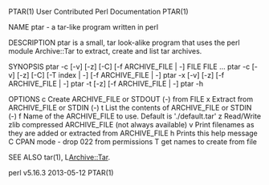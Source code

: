PTAR(1)                                                                              User Contributed Perl Documentation                                                                              PTAR(1)



NAME
           ptar - a tar-like program written in perl

DESCRIPTION
           ptar is a small, tar look-alike program that uses the perl module
           Archive::Tar to extract, create and list tar archives.

SYNOPSIS
           ptar -c [-v] [-z] [-C] [-f ARCHIVE_FILE | -] FILE FILE ...
           ptar -c [-v] [-z] [-C] [-T index | -] [-f ARCHIVE_FILE | -]
           ptar -x [-v] [-z] [-f ARCHIVE_FILE | -]
           ptar -t [-z] [-f ARCHIVE_FILE | -]
           ptar -h

OPTIONS
           c   Create ARCHIVE_FILE or STDOUT (-) from FILE
           x   Extract from ARCHIVE_FILE or STDIN (-)
           t   List the contents of ARCHIVE_FILE or STDIN (-)
           f   Name of the ARCHIVE_FILE to use. Default is './default.tar'
           z   Read/Write zlib compressed ARCHIVE_FILE (not always available)
           v   Print filenames as they are added or extracted from ARCHIVE_FILE
           h   Prints this help message
           C   CPAN mode - drop 022 from permissions
           T   get names to create from file

SEE ALSO
           tar(1), L<Archive::Tar>.



perl v5.16.3                                                                                      2013-05-12                                                                                          PTAR(1)
